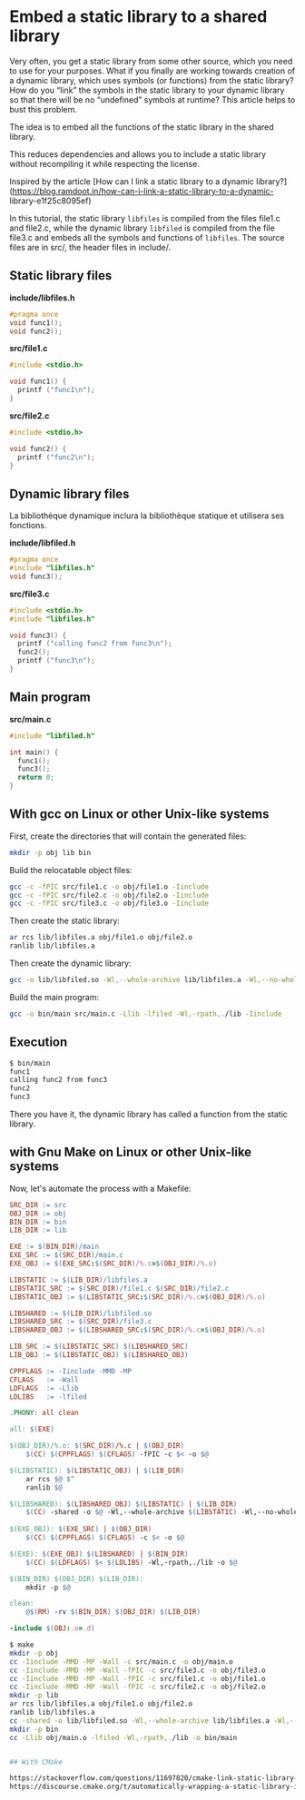 # Embed a static library to a shared library

Very often, you get a static library from some other source, which you need to use for your purposes. What if you finally are working towards creation of a dynamic library, which uses symbols (or functions) from the static library? How do you “link” the symbols in the static library to your dynamic library so that there will be no “undefined” symbols at runtime? This article helps to bust this problem.

The idea is to embed all the functions of the static library in the shared library.

This reduces dependencies and allows you to include a static library without recompiling it while respecting the license.

Inspired by the article [How can I link a static library to a dynamic library?](https://blog.ramdoot.in/how-can-i-link-a-static-library-to-a-dynamic- library-e1f25c8095ef)

In this tutorial, the static library `libfiles` is compiled from the files file1.c and file2.c, while the dynamic library `libfiled` is compiled from the file file3.c and embeds all the symbols and functions of `libfiles`. The source files are in src/, the header files in include/. 


## Static library files

**include/libfiles.h**

```c
#pragma once
void func1();
void func2();
```

**src/file1.c**

```c
#include <stdio.h>

void func1() {
  printf ("func1\n");
}
```

**src/file2.c**

```c
#include <stdio.h>

void func2() {
  printf ("func2\n");
}
```

## Dynamic library files

La bibliothèque dynamique inclura la bibliothèque statique et utilisera ses fonctions.

**include/libfiled.h**

```c
#pragma once
#include "libfiles.h"
void func3();
```

**src/file3.c**

```c
#include <stdio.h>
#include "libfiles.h"

void func3() {
  printf ("calling func2 from func3\n");
  func2();
  printf ("func3\n");
}
```

## Main program

**src/main.c**

```c
#include "libfiled.h"

int main() {
  func1();
  func3();
  return 0;
}
```

## With gcc on Linux or other Unix-like systems

First, create the directories that will contain the generated files:

```bash
mkdir -p obj lib bin
``` 

Build the relocatable object files:

```bash
gcc -c -fPIC src/file1.c -o obj/file1.o -Iinclude
gcc -c -fPIC src/file2.c -o obj/file2.o -Iinclude
gcc -c -fPIC src/file3.c -o obj/file3.o -Iinclude
```

Then create the static library:

```bash
ar rcs lib/libfiles.a obj/file1.o obj/file2.o
ranlib lib/libfiles.a
```

Then create the dynamic library:

```bash
gcc -o lib/libfiled.so -Wl,--whole-archive lib/libfiles.a -Wl,--no-whole-archive -shared obj/file3.o
```

Build the main program:

```bash
gcc -o bin/main src/main.c -Llib -lfiled -Wl,-rpath,./lib -Iinclude
```

## Execution

```bash
$ bin/main
func1
calling func2 from func3
func2
func3
```

There you have it, the dynamic library has called a function from the static library.

## with Gnu Make on Linux or other Unix-like systems

Now, let's automate the process with a Makefile:

```makefile
SRC_DIR := src
OBJ_DIR := obj
BIN_DIR := bin
LIB_DIR := lib

EXE := $(BIN_DIR)/main
EXE_SRC := $(SRC_DIR)/main.c
EXE_OBJ := $(EXE_SRC:$(SRC_DIR)/%.c=$(OBJ_DIR)/%.o)

LIBSTATIC := $(LIB_DIR)/libfiles.a
LIBSTATIC_SRC := $(SRC_DIR)/file1.c $(SRC_DIR)/file2.c
LIBSTATIC_OBJ := $(LIBSTATIC_SRC:$(SRC_DIR)/%.c=$(OBJ_DIR)/%.o)

LIBSHARED := $(LIB_DIR)/libfiled.so
LIBSHARED_SRC := $(SRC_DIR)/file3.c
LIBSHARED_OBJ := $(LIBSHARED_SRC:$(SRC_DIR)/%.c=$(OBJ_DIR)/%.o)

LIB_SRC := $(LIBSTATIC_SRC) $(LIBSHARED_SRC)
LIB_OBJ := $(LIBSTATIC_OBJ) $(LIBSHARED_OBJ)

CPPFLAGS := -Iinclude -MMD -MP
CFLAGS   := -Wall
LDFLAGS  := -Llib
LDLIBS   := -lfiled

.PHONY: all clean

all: $(EXE)

$(OBJ_DIR)/%.o: $(SRC_DIR)/%.c | $(OBJ_DIR)
	$(CC) $(CPPFLAGS) $(CFLAGS) -fPIC -c $< -o $@

$(LIBSTATIC): $(LIBSTATIC_OBJ) | $(LIB_DIR)
	ar rcs $@ $^
	ranlib $@

$(LIBSHARED): $(LIBSHARED_OBJ) $(LIBSTATIC) | $(LIB_DIR)
	$(CC) -shared -o $@ -Wl,--whole-archive $(LIBSTATIC) -Wl,--no-whole-archive  $<
	
$(EXE_OBJ): $(EXE_SRC) | $(OBJ_DIR)
	$(CC) $(CPPFLAGS) $(CFLAGS) -c $< -o $@

$(EXE): $(EXE_OBJ) $(LIBSHARED) | $(BIN_DIR)
	$(CC) $(LDFLAGS) $< $(LDLIBS) -Wl,-rpath,./lib -o $@

$(BIN_DIR) $(OBJ_DIR) $(LIB_DIR):
	mkdir -p $@

clean:
	@$(RM) -rv $(BIN_DIR) $(OBJ_DIR) $(LIB_DIR)

-include $(OBJ:.o=.d)
```

```bash
$ make
mkdir -p obj
cc -Iinclude -MMD -MP -Wall -c src/main.c -o obj/main.o
cc -Iinclude -MMD -MP -Wall -fPIC -c src/file3.c -o obj/file3.o
cc -Iinclude -MMD -MP -Wall -fPIC -c src/file1.c -o obj/file1.o
cc -Iinclude -MMD -MP -Wall -fPIC -c src/file2.c -o obj/file2.o
mkdir -p lib
ar rcs lib/libfiles.a obj/file1.o obj/file2.o
ranlib lib/libfiles.a
cc -shared -o lib/libfiled.so -Wl,--whole-archive lib/libfiles.a -Wl,--no-whole-archive  obj/file3.o
mkdir -p bin
cc -Llib obj/main.o -lfiled -Wl,-rpath,./lib -o bin/main


## With CMake

https://stackoverflow.com/questions/11697820/cmake-link-static-library-to-dynamic-library  
https://discourse.cmake.org/t/automatically-wrapping-a-static-library-in-whole-archive-no-whole-archive-when-used-during-linking/5883